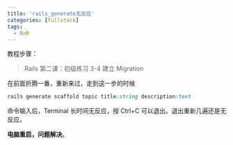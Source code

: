 ```yaml
---
title: 'rails_generate无反应'
categories: [fullstack]
tags:
  - RoR
---
```

教程步骤：

> Rails 第二课：初级练习
> 3-4 建立 Migration

在前面折腾一番，重新来过，走到这一步的时候

```ruby
rails generate scaffold topic title:string description:text
```

命令输入后，Terminal 长时间无反应，按 Ctrl+C 可以退出。退出重新几遍还是无反应。

**电脑重启，问题解决**。
